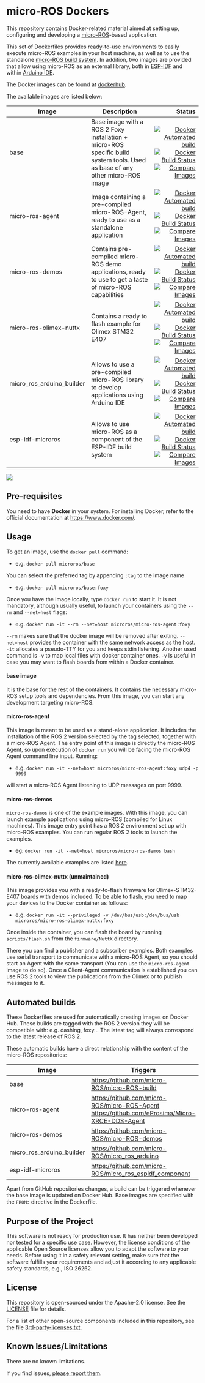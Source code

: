 # micro-ROS Dockers

This repository contains Docker-related material aimed at setting up, configuring and developing a [micro-ROS](https://microros.github.io/)-based application.

This set of Dockerfiles provides ready-to-use environments to easily execute micro-ROS examples in your host machine, as well as to use the standalone [micro-ROS build system](https://github.com/micro-ROS/micro_ros_setup).
In addition, two images are provided that allow using micro-ROS as an external library, both in [ESP-IDF](https://github.com/micro-ROS/micro_ros_espidf_component/tree/foxy/docker) and within [Arduino IDE](https://github.com/micro-ROS/micro_ros_arduino/tree/foxy/extras/library_generation).

The Docker images can be found at [dockerhub](https://hub.docker.com/u/microros).

The available images are listed below:

| Image | Description | Status
-|-|-:
| base  | Base image with a ROS 2 Foxy installation + micro-ROS specific build system tools. Used as base of any other micro-ROS image | [![Docker Automated build](https://img.shields.io/docker/cloud/automated/microros/base.svg?logo=docker)](https://hub.docker.com/r/microros/base/)[![Docker Build Status](https://img.shields.io/docker/cloud/build/microros/base.svg?logo=docker)](https://hub.docker.com/r/microros/base/)[![Compare Images](https://images.microbadger.com/badges/image/microros/base.svg)](https://microbadger.com/images/microros/base)
| micro-ros-agent | Image containing a pre-compiled micro-ROS-Agent, ready to use as a standalone application | [![Docker Automated build](https://img.shields.io/docker/cloud/automated/microros/micro-ros-agent.svg?logo=docker)](https://hub.docker.com/r/microros/micro-ros-agent/)[![Docker Build Status](https://img.shields.io/docker/cloud/build/microros/micro-ros-agent.svg?logo=docker)](https://hub.docker.com/r/microros/micro-ros-agent/)[![Compare Images](https://images.microbadger.com/badges/image/microros/micro-ros-agent.svg)](https://microbadger.com/images/microros/micro-ros-agent)
| micro-ros-demos | Contains pre-compiled micro-ROS demo applications, ready to use to get a taste of micro-ROS capabilities | [![Docker Automated build](https://img.shields.io/docker/cloud/automated/microros/micro-ros-demos.svg?logo=docker)](https://hub.docker.com/r/microros/micro-ros-demos/)[![Docker Build Status](https://img.shields.io/docker/cloud/build/microros/micro-ros-demos.svg?logo=docker)](https://hub.docker.com/r/microros/micro-ros-demos/)[![Compare Images](https://images.microbadger.com/badges/image/microros/micro-ros-demos.svg)](https://microbadger.com/images/microros/micro-ros-demos)
| micro-ros-olimex-nuttx | Contains a ready to flash example for  Olimex STM32 E407 |[![Docker Automated build](https://img.shields.io/docker/cloud/automated/microros/micro-ros-olimex-nuttx.svg?logo=docker)](https://hub.docker.com/r/microros/micro-ros-olimex-nuttx/)[![Docker Build Status](https://img.shields.io/docker/cloud/build/microros/micro-ros-olimex-nuttx.svg?logo=docker)](https://hub.docker.com/r/microros/micro-ros-olimex-nuttx/)[![Compare Images](https://images.microbadger.com/badges/image/microros/micro-ros-olimex-nuttx.svg)](https://microbadger.com/images/microros/micro-ros-olimex-nuttx)
| micro_ros_arduino_builder | Allows to use a pre-compiled micro-ROS library to develop applications using Arduino IDE |[![Docker Automated build](https://img.shields.io/docker/cloud/automated/microros/micro_ros_arduino_builder.svg?logo=docker)](https://hub.docker.com/r/microros/micro_ros_arduino_builder/)[![Docker Build Status](https://img.shields.io/docker/cloud/build/microros/micro_ros_arduino_builder.svg?logo=docker)](https://hub.docker.com/r/microros/micro_ros_arduino_builder/)[![Compare Images](https://images.microbadger.com/badges/image/microros/micro_ros_arduino_builder.svg)](https://microbadger.com/images/microros/micro_ros_arduino_builder)
| esp-idf-microros | Allows to use micro-ROS as a component of the ESP-IDF build system |[![Docker Automated build](https://img.shields.io/docker/cloud/automated/microros/esp-idf-microros.svg?logo=docker)](https://hub.docker.com/r/microros/esp-idf-microros/)[![Docker Build Status](https://img.shields.io/docker/cloud/build/microros/esp-idf-microros.svg?logo=docker)](https://hub.docker.com/r/microros/esp-idf-microros/)[![Compare Images](https://images.microbadger.com/badges/image/microros/esp-idf-microros.svg)](https://microbadger.com/images/microros/esp-idf-microros)

![](http://www.plantuml.com/plantuml/svg/VP71JiCm38RlUGfhzsXtn65lW0GFC6M9kreqpMHdWaeyF6v26b3HRlRt_wxzDoV9ZlCzJiQC510yiP-mrXXlUO68yO8incJA4q8apyc-lhn1IFuT6IYwAmgCXEpOZuinVd8YS42vCOhGSAGm7C09RAHPECdJa3wNece3JIXR51mlJh1RrcvdgHTfPVMGENTtQH_O0yRV-qlxl_sirTbnkDES-i0Fs8reJAkHRGDzGYaOemYUlsn87xCjaHfXkexPRjzTfMwiQVwoUlBsMxjG5vrm3klJVWC0)

## Pre-requisites

You need to have **Docker** in your system.
For installing Docker, refer to the official documentation at https://www.docker.com/.

## Usage

To get an image, use the `docker pull` command:

* e.g. `docker pull microros/base`

You can select the preferred tag by appending `:tag` to the image name

* e.g. `docker pull microros/base:foxy`

Once you have the image locally, type `docker run` to start it. It is not mandatory, although usually useful, to launch your containers using the `--rm` and `--net=host` flags:

* e.g. `docker run -it --rm --net=host microros/micro-ros-agent:foxy`

`--rm` makes sure that the docker image will be removed after exiting.
`--net=host` provides the container with the same network access as the host.
`-it` allocates a pseudo-TTY for you and keeps stdin listening.
Another used command is `-v` to map local files with docker container ones.
`-v` is useful in case you may want to flash boards from within a Docker container.

#### base image

It is the base for the rest of the containers.
It contains the necessary micro-ROS setup tools and dependencies.
From this image, you can start any development targeting micro-ROS.


#### micro-ros-agent

This image is meant to be used as a stand-alone application.
It includes the installation of the ROS 2 version selected by the tag selected, together with a micro-ROS Agent.
The entry point of this image is directly the micro-ROS Agent, so upon execution of `docker run` you will be facing the micro-ROS Agent command line input. Running:

* e.g. `docker run -it --net=host microros/micro-ros-agent:foxy udp4 -p 9999`

will start a micro-ROS Agent listening to UDP messages on port 9999.

#### micro-ros-demos

`micro-ros-demos` is one of the example images.
With this image, you can launch example applications using micro-ROS (compiled for Linux machines).
This image entry point has a ROS 2 environment set up with micro-ROS examples.
You can run regular ROS 2 tools to launch the examples.

* eg: `docker run -it --net=host microros/micro-ros-demos bash`

The currently available examples are listed [here](https://github.com/micro-ROS/micro-ROS-demos/rclc).

#### micro-ros-olimex-nuttx (unmaintained)

This image provides you with a ready-to-flash firmware for Olimex-STM32-E407 boards with demos included.
To be able to flash, you need to map your devices to the Docker container as follows:

* e.g. `docker run -it --privileged -v /dev/bus/usb:/dev/bus/usb microros/micro-ros-olimex-nuttx:foxy`

Once inside the container, you can flash the board by running `scripts/flash.sh` from the `firmware/NuttX` directory.

There you can find a publisher and a subscriber examples.
Both examples use serial transport to communicate with a micro-ROS Agent, so you should start an Agent with the same transport (You can use the `micro-ros-agent` image to do so).
Once a Client-Agent communication is established you can use ROS 2 tools to view the publications from the Olimex or to publish messages to it.

## Automated builds

These Dockerfiles are used for automatically creating images on Docker Hub.
These builds are tagged with the ROS 2 version they will be compatible with: e.g. dashing, foxy...
The latest tag will always correspond to the latest release of ROS 2.

These automatic builds have a direct relationship with the content of the micro-ROS repositories:

 Image | Triggers
-|-
base | https://github.com/micro-ROS/micro-ROS-build
micro-ros-agent | https://github.com/micro-ROS/micro-ROS-Agent <br> https://github.com/eProsima/Micro-XRCE-DDS-Agent
micro-ros-demos | https://github.com/micro-ROS/micro-ROS-demos
micro_ros_arduino_builder | https://github.com/micro-ROS/micro_ros_arduino
esp-idf-microros | https://github.com/micro-ROS/micro_ros_espidf_component

Apart from GitHub repositories changes, a build can be triggered whenever the base image is updated on Docker Hub.
Base images are specified with the `FROM:` directive in the Dockerfile.

## Purpose of the Project

This software is not ready for production use. It has neither been developed nor
tested for a specific use case. However, the license conditions of the
applicable Open Source licenses allow you to adapt the software to your needs.
Before using it in a safety relevant setting, make sure that the software
fulfills your requirements and adjust it according to any applicable safety
standards, e.g., ISO 26262.

## License

This repository is open-sourced under the Apache-2.0 license. See the
[LICENSE](LICENSE) file for details.

For a list of other open-source components included in this repository,
see the file [3rd-party-licenses.txt](3rd-party-licenses.txt).

## Known Issues/Limitations

There are no known limitations.

If you find issues, [please report them](https://github.com/micro-ROS/micro_ros_setup/issues).
